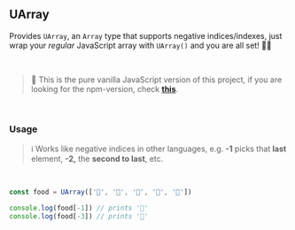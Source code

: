 ## UArray

Provides `UArray`, an `Array` type that supports negative indices/indexes, just wrap your _regular_ JavaScript array with `UArray()` and you are all set! 🎉🙌

<br>

> 📢 This is the pure vanilla JavaScript version of this project, if you are looking for the npm-version, check **[this](https://github.com/igorskyflyer/npm-uarray)**.

<br>

### Usage

> ℹ Works like negative indices in other languages, e.g. **-1** picks that **last** element, **-2,** the **second to last**, etc.

<br>

```js
const food = UArray(['🍟', '🌭', '🍿', '🥙', '🥓'])

console.log(food[-1]) // prints '🥓'
console.log(food[-3]) // prints '🍿'
```
